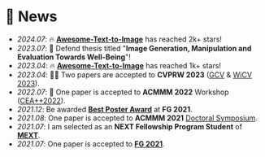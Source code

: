 # 🍯 News
- *2024.07*: 🔥 [**Awesome-Text-to-Image**](https://github.com/Yutong-Zhou-cv/Awesome-Text-to-Image) has reached 2k+ stars!
- *2023.07*: 🎉 Defend thesis titled "**Image Generation, Manipulation and Evaluation Towards Well-Being**"!
- *2023.04*: 🔥 [**Awesome-Text-to-Image**](https://github.com/Yutong-Zhou-cv/Awesome-Text-to-Image) has reached 1k+ stars!
- *2023.04*: 🎉🎉 Two papers are accepted to **CVPRW 2023** ([GCV](https://generative-vision.github.io/workshop-CVPR-23/) & [WiCV 2023](https://sites.google.com/view/wicvcvpr2023)).
- *2022.07*: 🎉 One paper is accepted to **ACMMM 2022** Workshop ([CEA++2022](https://sigcea.org/workshop/2022/)).
- *2021.12*: Be awarded [**Best Poster Award**](http://iab-rubric.org/fg2021/awards.html) at **FG 2021**.
- *2021.08*: One paper is accepted to **ACMMM 2021** [Doctoral Symposium](https://2021.acmmm.org/doctoral-cymposium).
- *2021.07*: I am selected as an **NEXT Fellowship Program Student** of [**MEXT**](https://www.mext.go.jp/en/index.htm).
- *2021.07*: One paper is accepted to [**FG 2021**](http://iab-rubric.org/fg2021/awards.html).
